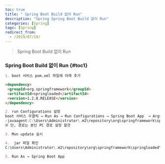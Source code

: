 ```yaml
---
toc: true
title: " Spring Boot Build 없이 Run"
description: "Spring Spring Boot Build 없이 Run"
categories: [Spring]
tags: [Spring]
redirect_from:
  - /2019/07/19/
---
```


> Spring Boot Build 없이 Run

### Spring Boot Build 없이 Run {#toc1}

```md
1. boot 서비스 pom.xml 파일에 아래 추가

<dependency>
 <groupId>org.springframework</groupId>
 <artifactId>springloaded</artifactId>
 <version>1.2.8.RELEASE</version>
</dependency>

2. run Configurations 설정
boot 서비스 우클릭 → Run As → Run Configurations → Spring Boot App  → Arguments → VM arguments 에디터 창에서 아래 설정 작성
-javaagent:C:\Users\Administrator\.m2\repository\org\springframework\springloaded\1.2.8.RELEASE\springloaded-1.2.8.RELEASE.jar -noverify
※ 단, 경로는 본인 PC 경로 설정 할것

3. Mvn update 실시

4.  jar 파일 확인
C:\Users\Administrator\.m2\repository\org\springframework\springloaded\1.2.8.RELEASE\ 내에 springloaded-1.2.8.RELEASE.jar 확인

5. Run As → Spring Boot App
```

[^1]: This is a footnote.

[kramdown]: https://kramdown.gettalong.org/
[My Blog]: https://marindie.github.io
